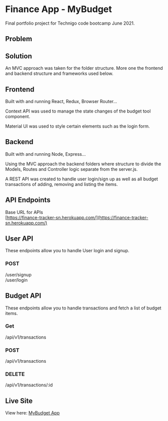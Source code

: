 # Finance App - MyBudget
Final portfolio project for Technigo code bootcamp June 2021. 

## Problem

## Solution
An MVC approach was taken for the folder structure. More one the frontend and backend structure and frameworks used below. 

## Frontend
Built with and running React, Redux, Browser Router... 

Context API was used to manage the state changes of the budget tool component. 

Material UI was used to style certain elements such as the login form. 

## Backend
Built with and running Node, Express... 

Using the MVC approach the backend folders where structure to divide the Models, Routes and Controller logic separate from the server.js. 

A REST API was created to handle user login/sign up as well as all budget transactions of adding, removing and listing the items. 


## API Endpoints
Base URL for APIs  
[https://finance-tracker-sn.herokuapp.com/](https://finance-tracker-sn.herokuapp.com/)

## User API
These endpoints allow you to handle User login and signup. 

### POST
/user/signup
<br>
/user/login

## Budget API
These endpoints allow you to handle transactions and fetch a list of budget items. 

### Get
/api/v1/transactions

### POST
/api/v1/transactions

### DELETE
/api/v1/transactions/:id

## Live Site
View here: [MyBudget App](https://finance-tracker-sn.herokuapp.com/)

